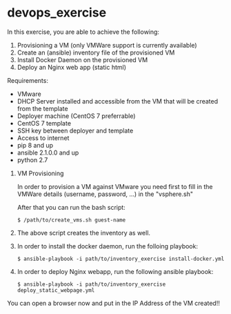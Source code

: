 # devops_exercise

In this exercise, you are able to achieve the following:

1. Provisioning a VM (only VMWare support is currently available)
2. Create an (ansible) inventory file of the provisioned VM
3. Install Docker Daemon on the provisioned VM
4. Deploy an Nginx web app (static html)

Requirements:
- VMware
- DHCP Server installed and accessible from the VM that will be created from the template
- Deployer machine (CentOS 7 preferrable)
- CentOS 7 template
- SSH key between deployer and template
- Access to internet
- pip 8 and up
- ansible 2.1.0.0 and up
- python 2.7

1. VM Provisioning

    In order to provision a VM against VMware you need first to fill in the VMWare details               (username, password, ...) in the "vsphere.sh"

    After that you can run the bash script:

    `$ /path/to/create_vms.sh guest-name`

2. The above script creates the inventory as well.

3. In order to install the docker daemon, run the folloing playbook:

    `$ ansible-playbook -i path/to/inventory_exercise install-docker.yml`

4. In order to deploy Nginx webapp, run the following ansible playbook:

    `$ ansible-playbook -i path/to/inventory_exercise deploy_static_webpage.yml`


You can open a browser now and put in the IP Address of the VM created!!
